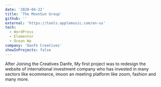 ```yaml
---
date: '2020-04-22'
title: 'The MoonSun Group'
github: ''
external: 'https://tools.applemusic.com/en-us'
tech:
  - WordPress
  - Elementor
  - Ocean Wp
company: 'Danfe Creatives'
showInProjects: false
---
```


After Joining the Creatives Danfe, My first project was to redesign the website of international investment company who has invested in many sectors like ecommerce, imoon an meeting platform like zoom, fashion and many more.
